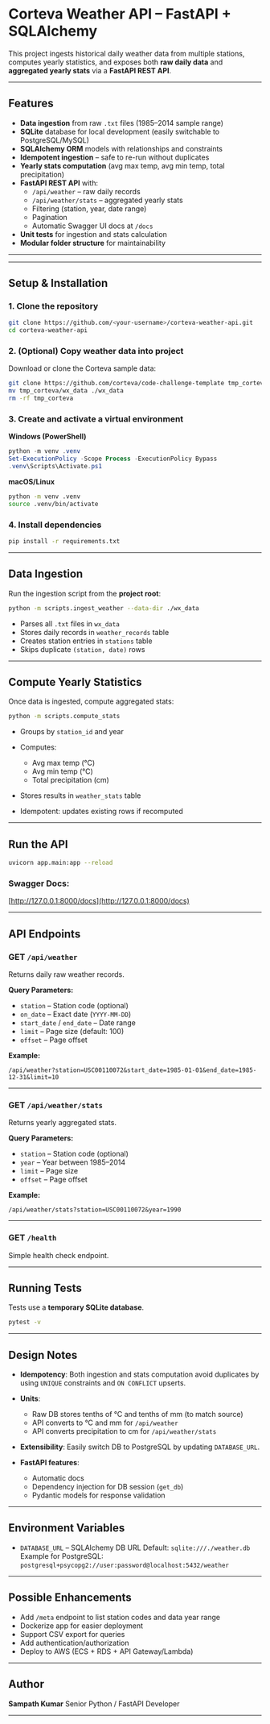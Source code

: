 
#  Corteva Weather API – FastAPI + SQLAlchemy

This project ingests historical daily weather data from multiple stations, computes yearly statistics, and exposes both **raw daily data** and **aggregated yearly stats** via a **FastAPI REST API**.

---

##  Features

- **Data ingestion** from raw `.txt` files (1985–2014 sample range)
- **SQLite** database for local development (easily switchable to PostgreSQL/MySQL)
- **SQLAlchemy ORM** models with relationships and constraints
- **Idempotent ingestion** – safe to re-run without duplicates
- **Yearly stats computation** (avg max temp, avg min temp, total precipitation)
- **FastAPI REST API** with:
  - `/api/weather` – raw daily records
  - `/api/weather/stats` – aggregated yearly stats
  - Filtering (station, year, date range)
  - Pagination
  - Automatic Swagger UI docs at `/docs`
- **Unit tests** for ingestion and stats calculation
- **Modular folder structure** for maintainability

---



---

##  Setup & Installation

### 1. Clone the repository
```bash
git clone https://github.com/<your-username>/corteva-weather-api.git
cd corteva-weather-api
````

### 2. (Optional) Copy weather data into project

Download or clone the Corteva sample data:

```bash
git clone https://github.com/corteva/code-challenge-template tmp_corteva
mv tmp_corteva/wx_data ./wx_data
rm -rf tmp_corteva
```

### 3. Create and activate a virtual environment

**Windows (PowerShell)**

```powershell
python -m venv .venv
Set-ExecutionPolicy -Scope Process -ExecutionPolicy Bypass
.venv\Scripts\Activate.ps1
```

**macOS/Linux**

```bash
python -m venv .venv
source .venv/bin/activate
```

### 4. Install dependencies

```bash
pip install -r requirements.txt
```

---

##  Data Ingestion

Run the ingestion script from the **project root**:

```bash
python -m scripts.ingest_weather --data-dir ./wx_data
```

* Parses all `.txt` files in `wx_data`
* Stores daily records in `weather_records` table
* Creates station entries in `stations` table
* Skips duplicate `(station, date)` rows

---

##  Compute Yearly Statistics

Once data is ingested, compute aggregated stats:

```bash
python -m scripts.compute_stats
```

* Groups by `station_id` and year
* Computes:

  * Avg max temp (°C)
  * Avg min temp (°C)
  * Total precipitation (cm)
* Stores results in `weather_stats` table
* Idempotent: updates existing rows if recomputed

---

##  Run the API

```bash
uvicorn app.main:app --reload
```

### Swagger Docs:

[http://127.0.0.1:8000/docs](http://127.0.0.1:8000/docs)

---

## API Endpoints

### **GET** `/api/weather`

Returns daily raw weather records.

**Query Parameters:**

* `station` – Station code (optional)
* `on_date` – Exact date (`YYYY-MM-DD`)
* `start_date` / `end_date` – Date range
* `limit` – Page size (default: 100)
* `offset` – Page offset

**Example:**

```
/api/weather?station=USC00110072&start_date=1985-01-01&end_date=1985-12-31&limit=10
```

---

### **GET** `/api/weather/stats`

Returns yearly aggregated stats.

**Query Parameters:**

* `station` – Station code (optional)
* `year` – Year between 1985–2014
* `limit` – Page size
* `offset` – Page offset

**Example:**

```
/api/weather/stats?station=USC00110072&year=1990
```

---

### **GET** `/health`

Simple health check endpoint.

---

## Running Tests

Tests use a **temporary SQLite database**.

```bash
pytest -v
```

---

## Design Notes

* **Idempotency**: Both ingestion and stats computation avoid duplicates by using `UNIQUE` constraints and `ON CONFLICT` upserts.
* **Units**:

  * Raw DB stores tenths of °C and tenths of mm (to match source)
  * API converts to °C and mm for `/api/weather`
  * API converts precipitation to cm for `/api/weather/stats`
* **Extensibility**: Easily switch DB to PostgreSQL by updating `DATABASE_URL`.
* **FastAPI features**:

  * Automatic docs
  * Dependency injection for DB session (`get_db`)
  * Pydantic models for response validation

---

## Environment Variables

* `DATABASE_URL` – SQLAlchemy DB URL
  Default: `sqlite:///./weather.db`
  Example for PostgreSQL:
  `postgresql+psycopg2://user:password@localhost:5432/weather`

---

## Possible Enhancements

* Add `/meta` endpoint to list station codes and data year range
* Dockerize app for easier deployment
* Support CSV export for queries
* Add authentication/authorization
* Deploy to AWS (ECS + RDS + API Gateway/Lambda)

---

## Author

**Sampath Kumar**
Senior Python / FastAPI Developer

---


```

